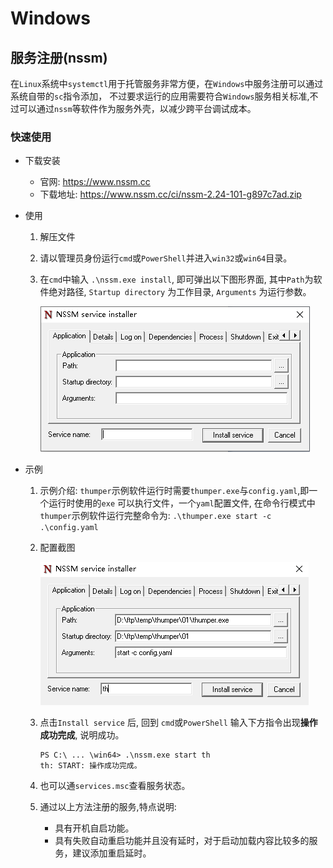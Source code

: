 # Windows

## 服务注册(nssm)


在`Linux`系统中`systemctl`用于托管服务非常方便，在`Windows`中服务注册可以通过系统自带的`sc`指令添加，
不过要求运行的应用需要符合`Windows`服务相关标准,不过可以通过`nssm`等软件作为服务外壳，以减少跨平台调试成本。

### 快速使用

- 下载安装

	- 官网: https://www.nssm.cc
	- 下载地址: https://www.nssm.cc/ci/nssm-2.24-101-g897c7ad.zip

- 使用

	1. 解压文件
	1. 请以管理员身份运行`cmd`或`PowerShell`并进入`win32`或`win64`目录。
	1. 在`cmd`中输入 `.\nssm.exe install`, 即可弹出以下图形界面, 其中`Path`为软件绝对路径,
		`Startup directory` 为工作目录, `Arguments` 为运行参数。
	
		![nssm install](../assets/images/windows/install.png)

- 示例
	1. 示例介绍: `thumper`示例软件运行时需要`thumper.exe`与`config.yaml`,即一个运行时使用的`exe`
		可以执行文件，一个`yaml`配置文件, 在命令行模式中`thumper`示例软件运行完整命令为:
		`.\thumper.exe start -c .\config.yaml`
	
	1. 配置截图
		
		![nssm eg](../assets/images/windows/nssmeg.png)
	
	1. 点击`Install service` 后, 回到 `cmd`或`PowerShell` 输入下方指令出现**操作成功完成**, 说明成功。

		```shell
		PS C:\ ... \win64> .\nssm.exe start th
		th: START: 操作成功完成。
		```
	
	1. 也可以通`services.msc`查看服务状态。

	1. 通过以上方法注册的服务,特点说明:

		- 具有开机自启功能。
		- 具有失败自动重启功能并且没有延时，对于启动加载内容比较多的服务，建议添加重启延时。
